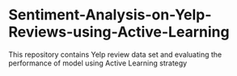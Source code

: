 # Sentiment-Analysis-on-Yelp-Reviews-using-Active-Learning
This repository contains Yelp review data set and evaluating the performance of model using Active Learning strategy
